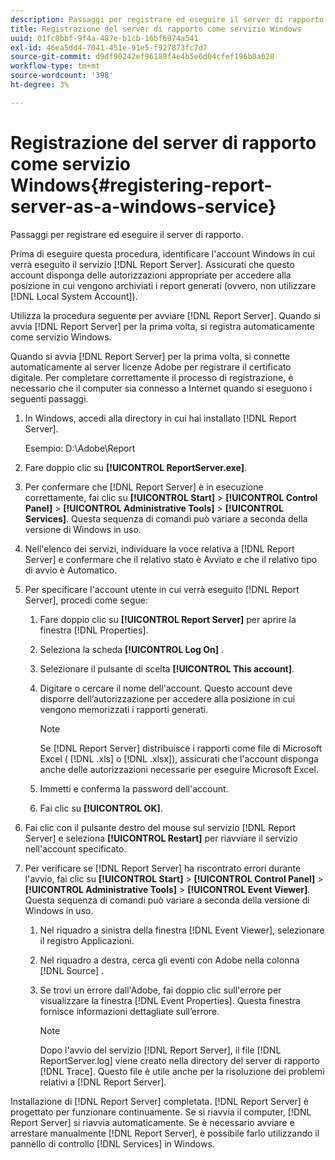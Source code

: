 ```yaml
---
description: Passaggi per registrare ed eseguire il server di rapporto.
title: Registrazione del server di rapporto come servizio Windows
uuid: 01fc0bbf-9f4a-487e-b1cb-16bf6974a541
exl-id: 46ea5dd4-7041-451e-91e5-f927873fc7d7
source-git-commit: d9df90242ef96188f4e4b5e6d04cfef196b0a628
workflow-type: tm+mt
source-wordcount: '398'
ht-degree: 3%

---
```


# Registrazione del server di rapporto come servizio Windows{#registering-report-server-as-a-windows-service}

Passaggi per registrare ed eseguire il server di rapporto.

Prima di eseguire questa procedura, identificare l&#39;account Windows in cui verrà eseguito il servizio [!DNL Report Server]. Assicurati che questo account disponga delle autorizzazioni appropriate per accedere alla posizione in cui vengono archiviati i report generati (ovvero, non utilizzare [!DNL Local System Account]).

Utilizza la procedura seguente per avviare [!DNL Report Server]. Quando si avvia [!DNL Report Server] per la prima volta, si registra automaticamente come servizio Windows.

Quando si avvia [!DNL Report Server] per la prima volta, si connette automaticamente al server licenze Adobe per registrare il certificato digitale. Per completare correttamente il processo di registrazione, è necessario che il computer sia connesso a Internet quando si eseguono i seguenti passaggi.

1. In Windows, accedi alla directory in cui hai installato [!DNL Report Server].

   Esempio: D:\Adobe\Report

1. Fare doppio clic su **[!UICONTROL ReportServer.exe]**.
1. Per confermare che [!DNL Report Server] è in esecuzione correttamente, fai clic su **[!UICONTROL Start]** > **[!UICONTROL Control Panel]** > **[!UICONTROL Administrative Tools]** > **[!UICONTROL Services]**. Questa sequenza di comandi può variare a seconda della versione di Windows in uso.
1. Nell&#39;elenco dei servizi, individuare la voce relativa a [!DNL Report Server] e confermare che il relativo stato è Avviato e che il relativo tipo di avvio è Automatico.
1. Per specificare l&#39;account utente in cui verrà eseguito [!DNL Report Server], procedi come segue:

   1. Fare doppio clic su **[!UICONTROL Report Server]** per aprire la finestra [!DNL Properties].

   1. Seleziona la scheda **[!UICONTROL Log On]** .
   1. Selezionare il pulsante di scelta **[!UICONTROL This account]**.
   1. Digitare o cercare il nome dell&#39;account. Questo account deve disporre dell’autorizzazione per accedere alla posizione in cui vengono memorizzati i rapporti generati.

      >[!NOTE]
      >
      >Se [!DNL Report Server] distribuisce i rapporti come file di Microsoft Excel ( [!DNL .xls] o [!DNL .xlsx]), assicurati che l&#39;account disponga anche delle autorizzazioni necessarie per eseguire Microsoft Excel.

   1. Immetti e conferma la password dell&#39;account.
   1. Fai clic su **[!UICONTROL OK]**.

1. Fai clic con il pulsante destro del mouse sul servizio [!DNL Report Server] e seleziona **[!UICONTROL Restart]** per riavviare il servizio nell&#39;account specificato.
1. Per verificare se [!DNL Report Server] ha riscontrato errori durante l&#39;avvio, fai clic su **[!UICONTROL Start]** > **[!UICONTROL Control Panel]** > **[!UICONTROL Administrative Tools]** > **[!UICONTROL Event Viewer]**. Questa sequenza di comandi può variare a seconda della versione di Windows in uso.

   1. Nel riquadro a sinistra della finestra [!DNL Event Viewer], selezionare il registro Applicazioni.
   1. Nel riquadro a destra, cerca gli eventi con Adobe nella colonna [!DNL Source] .
   1. Se trovi un errore dall&#39;Adobe, fai doppio clic sull&#39;errore per visualizzare la finestra [!DNL Event Properties]. Questa finestra fornisce informazioni dettagliate sull’errore.

      >[!NOTE]
      >
      >Dopo l&#39;avvio del servizio [!DNL Report Server], il file [!DNL ReportServer.log] viene creato nella directory del server di rapporto [!DNL Trace]. Questo file è utile anche per la risoluzione dei problemi relativi a [!DNL Report Server].

Installazione di [!DNL Report Server] completata. [!DNL Report Server] è progettato per funzionare continuamente. Se si riavvia il computer, [!DNL Report Server] si riavvia automaticamente. Se è necessario avviare e arrestare manualmente [!DNL Report Server], è possibile farlo utilizzando il pannello di controllo [!DNL Services] in Windows.
